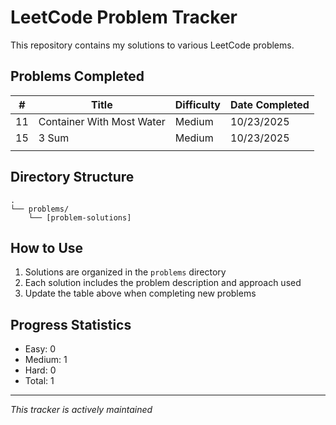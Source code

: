 # LeetCode Problem Tracker

This repository contains my solutions to various LeetCode problems.

## Problems Completed

| #   | Title                     | Difficulty | Date Completed |
| --- | ------------------------- | ---------- | -------------- |
| 11  | Container With Most Water | Medium     | 10/23/2025     |
| 15  | 3 Sum                     | Medium     | 10/23/2025     |
|     |                           |            |                |

## Directory Structure

```
.
└── problems/
    └── [problem-solutions]
```

## How to Use

1. Solutions are organized in the `problems` directory
2. Each solution includes the problem description and approach used
3. Update the table above when completing new problems

## Progress Statistics

- Easy: 0
- Medium: 1
- Hard: 0
- Total: 1

---

_This tracker is actively maintained_

